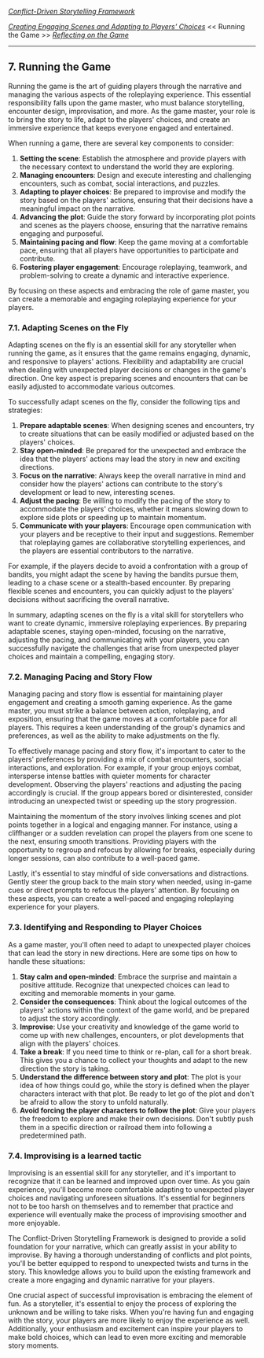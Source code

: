 *[Conflict-Driven Storytelling Framework](../README.MD)* 

*[Creating Engaging Scenes and Adapting to Players' Choices](6.%20Creating%20Engaging%20Scenes%20and%20Adapting%20to%20Players'%20Choices.md)* << Running the Game >> *[Reflecting on the Game](8.%20Reflecting%20on%20the%20Game.md)*

---

## 7. Running the Game

Running the game is the art of guiding players through the narrative and managing the various aspects of the roleplaying experience. This essential responsibility falls upon the game master, who must balance storytelling, encounter design, improvisation, and more. As the game master, your role is to bring the story to life, adapt to the players' choices, and create an immersive experience that keeps everyone engaged and entertained.

When running a game, there are several key components to consider:

1.  **Setting the scene**: Establish the atmosphere and provide players with the necessary context to understand the world they are exploring.
2.  **Managing encounters**: Design and execute interesting and challenging encounters, such as combat, social interactions, and puzzles.
3.  **Adapting to player choices**: Be prepared to improvise and modify the story based on the players' actions, ensuring that their decisions have a meaningful impact on the narrative.
4.  **Advancing the plot**: Guide the story forward by incorporating plot points and scenes as the players choose, ensuring that the narrative remains engaging and purposeful.
5.  **Maintaining pacing and flow**: Keep the game moving at a comfortable pace, ensuring that all players have opportunities to participate and contribute.
6.  **Fostering player engagement**: Encourage roleplaying, teamwork, and problem-solving to create a dynamic and interactive experience.

By focusing on these aspects and embracing the role of game master, you can create a memorable and engaging roleplaying experience for your players.

### 7.1. Adapting Scenes on the Fly

Adapting scenes on the fly is an essential skill for any storyteller when running the game, as it ensures that the game remains engaging, dynamic, and responsive to players' actions. Flexibility and adaptability are crucial when dealing with unexpected player decisions or changes in the game's direction. One key aspect is preparing scenes and encounters that can be easily adjusted to accommodate various outcomes.

To successfully adapt scenes on the fly, consider the following tips and strategies:

1.  **Prepare adaptable scenes**: When designing scenes and encounters, try to create situations that can be easily modified or adjusted based on the players' choices.
2.  **Stay open-minded**: Be prepared for the unexpected and embrace the idea that the players' actions may lead the story in new and exciting directions.
3.  **Focus on the narrative**: Always keep the overall narrative in mind and consider how the players' actions can contribute to the story's development or lead to new, interesting scenes.
4.  **Adjust the pacing**: Be willing to modify the pacing of the story to accommodate the players' choices, whether it means slowing down to explore side plots or speeding up to maintain momentum.
5.  **Communicate with your players**: Encourage open communication with your players and be receptive to their input and suggestions. Remember that roleplaying games are collaborative storytelling experiences, and the players are essential contributors to the narrative.

For example, if the players decide to avoid a confrontation with a group of bandits, you might adapt the scene by having the bandits pursue them, leading to a chase scene or a stealth-based encounter. By preparing flexible scenes and encounters, you can quickly adjust to the players' decisions without sacrificing the overall narrative.

In summary, adapting scenes on the fly is a vital skill for storytellers who want to create dynamic, immersive roleplaying experiences. By preparing adaptable scenes, staying open-minded, focusing on the narrative, adjusting the pacing, and communicating with your players, you can successfully navigate the challenges that arise from unexpected player choices and maintain a compelling, engaging story.

### 7.2. Managing Pacing and Story Flow

Managing pacing and story flow is essential for maintaining player engagement and creating a smooth gaming experience. As the game master, you must strike a balance between action, roleplaying, and exposition, ensuring that the game moves at a comfortable pace for all players. This requires a keen understanding of the group's dynamics and preferences, as well as the ability to make adjustments on the fly.

To effectively manage pacing and story flow, it's important to cater to the players' preferences by providing a mix of combat encounters, social interactions, and exploration. For example, if your group enjoys combat, intersperse intense battles with quieter moments for character development. Observing the players' reactions and adjusting the pacing accordingly is crucial. If the group appears bored or disinterested, consider introducing an unexpected twist or speeding up the story progression.

Maintaining the momentum of the story involves linking scenes and plot points together in a logical and engaging manner. For instance, using a cliffhanger or a sudden revelation can propel the players from one scene to the next, ensuring smooth transitions. Providing players with the opportunity to regroup and refocus by allowing for breaks, especially during longer sessions, can also contribute to a well-paced game.

Lastly, it's essential to stay mindful of side conversations and distractions. Gently steer the group back to the main story when needed, using in-game cues or direct prompts to refocus the players' attention. By focusing on these aspects, you can create a well-paced and engaging roleplaying experience for your players.

### 7.3. Identifying and Responding to Player Choices

As a game master, you'll often need to adapt to unexpected player choices that can lead the story in new directions. Here are some tips on how to handle these situations:

1.  **Stay calm and open-minded**: Embrace the surprise and maintain a positive attitude. Recognize that unexpected choices can lead to exciting and memorable moments in your game.
2.  **Consider the consequences**: Think about the logical outcomes of the players' actions within the context of the game world, and be prepared to adjust the story accordingly.
3.  **Improvise**: Use your creativity and knowledge of the game world to come up with new challenges, encounters, or plot developments that align with the players' choices.
4.  **Take a break**: If you need time to think or re-plan, call for a short break. This gives you a chance to collect your thoughts and adapt to the new direction the story is taking.
5.  **Understand the difference between story and plot**: The plot is your idea of how things could go, while the story is defined when the player characters interact with that plot. Be ready to let go of the plot and don't be afraid to allow the story to unfold naturally.
6.  **Avoid forcing the player characters to follow the plot**: Give your players the freedom to explore and make their own decisions. Don't subtly push them in a specific direction or railroad them into following a predetermined path.

### 7.4. Improvising is a learned tactic

Improvising is an essential skill for any storyteller, and it's important to recognize that it can be learned and improved upon over time. As you gain experience, you'll become more comfortable adapting to unexpected player choices and navigating unforeseen situations. It's essential for beginners not to be too harsh on themselves and to remember that practice and experience will eventually make the process of improvising smoother and more enjoyable.

The Conflict-Driven Storytelling Framework is designed to provide a solid foundation for your narrative, which can greatly assist in your ability to improvise. By having a thorough understanding of conflicts and plot points, you'll be better equipped to respond to unexpected twists and turns in the story. This knowledge allows you to build upon the existing framework and create a more engaging and dynamic narrative for your players.

One crucial aspect of successful improvisation is embracing the element of fun. As a storyteller, it's essential to enjoy the process of exploring the unknown and be willing to take risks. When you're having fun and engaging with the story, your players are more likely to enjoy the experience as well. Additionally, your enthusiasm and excitement can inspire your players to make bold choices, which can lead to even more exciting and memorable story moments.
